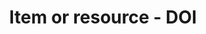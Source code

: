 ---
title: 'Item or resource - DOI'
field: 'is.identifier.doi'
slug: 'resource-description-doi'
description: 'Digital object identifier - usually for articles and books/chapters'
required: False
policy: 'Url. Repeat values.'
---